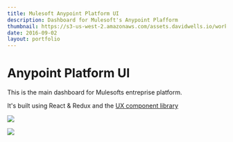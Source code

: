 ```yaml
---
title: Mulesoft Anypoint Platform UI
description: Dashboard for Mulesoft's Anypoint Plafform
thumbnail: https://s3-us-west-2.amazonaws.com/assets.davidwells.io/work/mulesoft-anypoint-dashboard-thumb.png
date: 2016-09-02
layout: portfolio
---
```


# Anypoint Platform UI

This is the main dashboard for Mulesofts entreprise platform.

It's built using React & Redux and the [UX component library](http://davidwells.io/work/mulesoft-component-library/)

![](https://s3-us-west-2.amazonaws.com/assets.davidwells.io/work/mulesoft-anypoint-dashboard.jpg)

![](https://s3-us-west-2.amazonaws.com/assets.davidwells.io/work/mulesoft-site.jpg)
